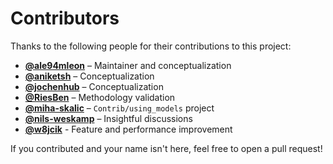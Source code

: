 # Contributors

Thanks to the following people for their contributions to this project:

- **[@ale94mleon](https://github.com/ale94mleon)** – Maintainer and conceptualization
- **[@aniketsh](https://github.com/aniketsh)** – Conceptualization
- **[@jochenhub](https://gitlab.com/jochenhub)** – Conceptualization
- **[@RiesBen](https://github.com/RiesBen)** – Methodology validation
- **[@miha-skalic](https://github.com/miha-skalic)** – `Contrib/using_models` project
- **[@nils-weskamp](https://github.com/nils-weskamp)** – Insightful discussions
- **[@w8jcik](https://github.com/w8jcik)** - Feature and performance improvement

If you contributed and your name isn't here, feel free to open a pull request!

